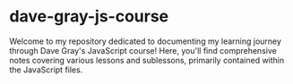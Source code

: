 # dave-gray-js-course

Welcome to my repository dedicated to documenting my learning journey through Dave Gray's JavaScript course! Here, you'll find comprehensive notes covering various lessons and sublessons, primarily contained within the JavaScript files.